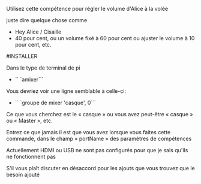 
Utilisez cette compétence pour régler le volume d'Alice à la volée

juste dire quelque chose comme

- Hey Alice / Cisaille
- 40 pour cent, ou un volume fixé à 60 pour cent ou ajuster le volume à 10 pour cent, etc.

#INSTALLER

Dans le type de terminal de pi

- `` `amixer```

Vous devriez voir une ligne semblable à celle-ci:

- `` `groupe de mixer 'casque', 0```

Ce que vous cherchez est le « casque » ou vous avez peut-être « casque » ou « Master », etc.

Entrez ce que jamais il est que vous avez lorsque vous faites cette commande, dans le champ « portName »
des paramètres de compétences


 Actuellement HDMI ou USB ne sont pas configurés pour que je sais qu'ils ne fonctionnent pas

S'il vous plaît discuter en désaccord pour les ajouts que vous trouvez que le besoin ajouté